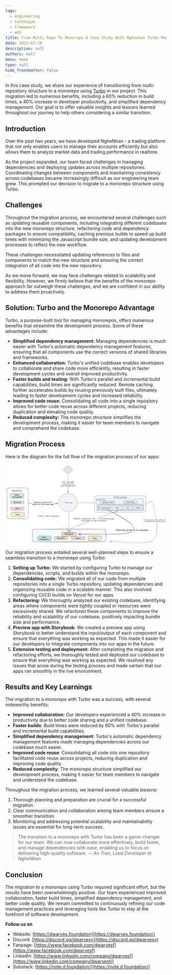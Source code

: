 ```yaml
---
tags: 
  - engineering
  - technique
  - framework
  - web
title: From Multi Repo To Monorepo A Case Study With Nghenhan Turbo Monorepo
date: 2023-03-20
description: null
authors: null
menu: memo
type: null
hide_frontmatter: false
---
```


In this case study, we share our experience of transitioning from multi-repository structure to a monorepo using [Turbo](https://radar.d.foundation/Turborepo-0dd18b38468c4859a8beaae7bf6c511c) in our project. This migration led to numerous benefits, including a 60% reduction in build times, a 40% increase in developer productivity, and simplified dependency management. Our goal is to offer valuable insights and lessons learned throughout our journey to help others considering a similar transition.

## Introduction
Over the past two years, we have developed NgheNhan - a trading platform that not only enables users to manage their accounts efficiently but also allows them to analyze market data and trading performance in realtime.

As the project expanded, our team faced challenges in managing dependencies and deploying updates across multiple repositories. Coordinating changes between components and maintaining consistency across codebases became increasingly difficult as our engineering team grew. This prompted our decision to migrate to a monorepo structure using Turbo.

## Challenges
Throughout the migration process, we encountered several challenges such as updating reusable components, including integrating different codebases into the new monorepo structure, refactoring code and dependency packages to ensure compatibility, caching previous builds to speed up build times with minimizing the Javascript bundle size, and updating development processes to reflect the new workflow.

These challenges necessitated updating references to files and components to match the new structure and ensuring the correct integration of all code into the new repository.

As we move forward, we may face challenges related to scalability and flexibility. However, we firmly believe that the benefits of the monorepo approach far outweigh these challenges, and we are confident in our ability to address them proactively.

## Solution: Turbo and the Monorepo Advantage
Turbo, a purpose-built tool for managing monorepos, offers numerous benefits that streamline the development process. Some of these advantages include:

* **Simplified dependency management:** Managing dependencies is much easier with Turbo's automatic dependency management features, ensuring that all components use the correct versions of shared libraries and frameworks.
* **Enhanced collaboration:** Turbo's unified codebase enables developers to collaborate and share code more efficiently, resulting in faster development cycles and overall improved productivity.
* **Faster builds and testing:** With Turbo's parallel and incremental build capabilities, build times are significantly reduced. Remote caching further accelerates builds by reusing previously built files, ultimately leading to faster development cycles and increased reliability.
* **Improved code reuse:** Consolidating all code into a single repository allows for better code reuse across different projects, reducing duplication and elevating code quality.
* **Reduced complexity:** The monorepo structure simplifies the development process, making it easier for team members to navigate and comprehend the codebase.

## Migration Process
Here is the diagram for the full flow of the migration process of our apps:

![](assets/from-multi-repo-to-monorepo-a-case-study-with-nghenhan-turbo-monorepo_8dc9116f98bf7a170ec249c0e63ad699_md5.webp)

Our migration process entailed several well-planned steps to ensure a seamless transition to a monorepo using Turbo:

1. **Setting up Turbo:** We started by configuring Turbo to manage our dependencies, scripts, and builds within the monorepo.
1. **Consolidating code:** We migrated all of our code from multiple repositories into a single Turbo repository, updating dependencies and organizing reusable code in a scalable manner. This also involved configuring CI/CD builds on Vercel for our apps.
1. **Refactoring:** We thoroughly analyzed our existing codebase, identifying areas where components were tightly coupled or resources were excessively shared. We refactored these components to improve the reliability and scalability of our codebase, positively impacting bundle size and performance.
1. **Preview app with Storybook:** We created a preview app using Storybook to better understand the input/output of each component and ensure that everything was working as expected. This made it easier for our developers to integrate components into our apps in the future.
1. **Extensive testing and deployment:** After completing the migration and refactoring efforts, we thoroughly tested and deployed our codebase to ensure that everything was working as expected. We resolved any issues that arose during the testing process and made certain that our apps ran smoothly in the live environment.

## Results and Key Learnings
The migration to a monorepo with Turbo was a success, with several noteworthy benefits:

* **Improved collaboration**: Our developers experienced a 40% increase in productivity due to better code sharing and a unified codebase.
* **Faster builds**: Build times were reduced by 60% with Turbo's parallel and incremental build capabilities.
* **Simplified dependency management**: Turbo's automatic dependency management features made managing dependencies across our codebase much easier.
* **Improved code reuse**: Consolidating all code into one repository facilitated code reuse across projects, reducing duplication and improving code quality.
* **Reduced complexity**: The monorepo structure simplified our development process, making it easier for team members to navigate and understand the codebase.

Throughout the migration process, we learned several valuable lessons:

1. Thorough planning and preparation are crucial for a successful migration.
2. Clear communication and collaboration among team members ensure a smoother transition.
3. Monitoring and addressing potential scalability and maintainability issues are essential for long-term success.

> The transition to a monorepo with Turbo has been a game-changer for our team. We can now collaborate more effectively, build faster, and manage dependencies with ease, enabling us to focus on delivering high-quality software. — *An Tran, Lead Developer at NgheNhan*

## Conclusion
The migration to a monorepo using Turbo required significant effort, but the results have been overwhelmingly positive. Our team experienced improved collaboration, faster build times, simplified dependency management, and better code quality. We remain committed to continuously refining our code management practices and leveraging tools like Turbo to stay at the forefront of software development.

**Follow us on**
* Website: [https://dwarves.foundation](https://dwarves.foundation/)
* Discord: [https://discord.gg/dwarvesv](https://discord.gg/dwarvesv)
* Fanpage: [https://www.facebook.com/dwarvesf](https://www.facebook.com/dwarvesf)
* LinkedIn: [https://www.linkedin.com/company/dwarvesf](https://www.linkedin.com/company/dwarvesf/)
* Substack: [https://note.d.foundation/](https://note.d.foundation/)